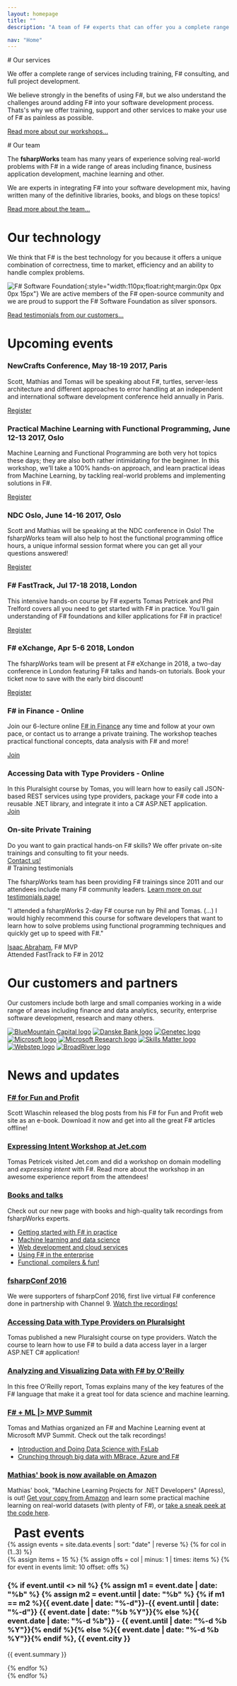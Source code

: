 ```yaml
---
layout: homepage
title: ""
description: "A team of F# experts that can offer you a complete range of services including F# training, consulting, and functional-first development."

nav: "Home"
---
```


<div class="row" markdown="1">
<div class="col-md-4" markdown="1">
# Our services

We offer a complete range of services including training, F# consulting, and full project development.

We believe strongly in the benefits of using F#, but we also understand the challenges
around adding F# into your software development process.  Thats's why we offer training, support and other
services to make your use of F# as painless as possible.


[Read more about our workshops...](workshops.html)

</div>
<div class="col-md-4"  markdown="1">
# Our team

The **fsharpWorks** team has many years of experience solving real-world problems with F# in a wide range of areas
including finance, business application development, machine learning and other.

We are experts in integrating F#
into your software development mix, having written many of the definitive libraries, books, and blogs on these topics!

[Read more about the team...](team.html)

</div>
<div class="col-md-4"  markdown="1">

# Our technology


We think that F# is the best technology for you because it offers a unique combination of
correctness, time to market, efficiency and an ability to handle complex problems.

![F# Software Foundation](https://fsharpworks.com/images/fsharp_logo.png){:style="width:110px;float:right;margin:0px 0px 0px 15px"}
We are active members of the F# open-source community and we
are proud to support the F# Software Foundation as silver sponsors.

[Read testimonials from our customers...](testimonials.html)

</div>
</div>


<div class="row fw-events" markdown="1">
<div class="col-sm-7 fw-future" markdown="1">

# Upcoming events

### NewCrafts Conference, May 18-19 2017, Paris

<div class="row" markdown="1">
<div class="col-sm-10">

Scott, Mathias and Tomas will be speaking about F#, turtles, server-less architecture
and different approaches to error handling at an independent and international software 
development conference held annually in Paris.

</div>
<div class="col-sm-2">
<a href="http://ncrafts.io/#speaker" class="btn btn-primary" role="button">Register</a>
</div>
</div>

### Practical Machine Learning with Functional Programming, June 12-13 2017, Oslo

<div class="row" markdown="1">
<div class="col-sm-10">

Machine Learning and Functional Programming are both very hot topics these days; they are 
also both rather intimidating for the beginner. In this workshop, we’ll take a 100% hands-on 
approach, and learn practical ideas from Machine Learning, by tackling real-world problems 
and implementing solutions in F#.

</div>
<div class="col-sm-2">
<a href="http://ndcoslo.com/workshop/practical-machine-learning-with-functional-programming/" class="btn btn-primary" role="button">Register</a>
</div>
</div>

### NDC Oslo, June 14-16 2017, Oslo

<div class="row" markdown="1">
<div class="col-sm-10">

Scott and Mathias will be speaking at the NDC conference in Oslo! The fsharpWorks team
will also help to host the functional programming office hours, a unique informal session 
format where you can get all your questions answered!

</div>
<div class="col-sm-2">
<a href="http://ncrafts.io/#speaker" class="btn btn-primary" role="button">Register</a>
</div>
</div>

### F# FastTrack, Jul 17-18 2018, London

<div class="row" markdown="1">
<div class="col-sm-10">

This intensive hands-on course by F# experts Tomas Petricek and Phil Trelford covers
all you need to get started with F# in practice. You'll gain understanding of F# foundations
and killer applications for F# in practice!

</div>
<div class="col-sm-2">
<a href="https://skillsmatter.com/courses/473-tomas-petricek-phil-trelford-fast-track-to-fsharp" class="btn btn-primary" role="button">Register</a>
</div>
</div>

### F# eXchange, Apr 5-6 2018, London

<div class="row" markdown="1">
<div class="col-sm-10">

The fsharpWorks team will be present at F# eXchange in 2018, a two-day conference in 
London featuring F# talks and hands-on tutorials. Book your ticket 
now to save with the early bird discount!

</div>
<div class="col-sm-2">
<a href="https://skillsmatter.com/conferences/9419-f-sharp-exchange-2018" class="btn btn-primary" role="button">Register</a>
</div>
</div>

### F# in Finance - Online

<div class="row" markdown="1">
<div class="col-sm-10" markdown="1">

Join our 6-lecture online [F# in Finance](/workshops/finance.html)
any time and follow at your own pace, or contact us to arrange a private training.
The workshop teaches practical functional concepts, data analysis with F# and more!
</div>

<div class="col-sm-2">
<a href="http://quantshub.com/content/self-paced-f-and-functional-programming-finance-tomas-petricek" class="btn btn-success" role="button">Join</a>
</div>
</div>

### Accessing Data with Type Providers - Online

<div class="row" markdown="1">
<div class="col-sm-10" markdown="1">
In this Pluralsight course by Tomas, you will learn how to easily
call JSON-based REST services using type providers, package your F# code into a
reusable .NET library, and integrate it into a C# ASP.NET application.
</div>

<div class="col-sm-2">
<a href="https://www.pluralsight.com/courses/accessing-data-fsharp-type-providers" class="btn btn-success" role="button">Join</a>
</div>
</div>

### On-site Private Training

<div class="row" markdown="1">
<div class="col-sm-10" markdown="1">
Do you want to gain practical hands-on F# skills? We offer private on-site trainings
and consulting to fit your needs.
</div>

<div class="col-sm-2">
<a href="mailto:info@fsharpworks.com" class="btn btn-success" role="button">Contact us!</a>
</div>
</div>


<div class="fw-testimonials" markdown="1">
# Training testimonials

The fsharpWorks team has been providing F# trainings since 2011 and our attendees
include many F# community leaders. [Learn more on our testimonials page!](testimonials.html)

<p class="fw-quote">
  "I attended a fsharpWorks 2-day F# course run by Phil and Tomas. (...) I would highly
  recommend this course for software developers that want to learn how to solve problems
  using functional programming techniques and quickly get up to speed with F#."
</p>

<p class="fw-quote-author">
  <a href="https://twitter.com/isaac_abraham/">Isaac Abraham</a>, F# MVP<br />
  Attended FastTrack to F# in 2012
</p>

</div>

# Our customers and partners

Our customers include both large and small companies working in a wide range of areas
including finance and data analytics, security, enterprise software development,
research and many others.


<div class="fw-logos fw-logos-hp">
  <a href="https://www.bluemountaincapital.com/"><img src="https://fsharpworks.com/images/partners/bmc.png" alt="BlueMountain Capital logo" /></a>
  <a href="http://www.danskebank.dk/"><img src="https://fsharpworks.com/images/partners/db.png" alt="Danske Bank logo" /></a>
  <a href="http://www.genetec.com/"><img src="https://fsharpworks.com/images/partners/genetec.png" alt="Genetec logo" /></a>
  <a href="http://www.microsoft.com/"><img src="https://fsharpworks.com/images/partners/msft.png" alt="Microsoft logo" /></a>
  <a href="http://research.microsoft.com/"><img src="https://fsharpworks.com/images/partners/msr.png" alt="Microsoft Research logo" /></a>
  <a href="http://www.skillsmatter.com/"><img src="https://fsharpworks.com/images/partners/skillsmatter.png" alt="Skills Matter logo" /></a>
  <a href="http://www.webstep.no/"><img src="https://fsharpworks.com/images/partners/webstep.png" alt="Webstep logo"/></a>
  <a href="http://broadrivercap.com/"><img src="https://fsharpworks.com/images/partners/broadriver.png" alt="BroadRiver logo"/></a>
</div>

</div> <!-- END # Col -->
<div class="col-sm-1"></div>
<div class="col-sm-4 fw-past" markdown="1">

# News and updates

### [F# for Fun and Profit](https://www.gitbook.com/book/swlaschin/fsharpforfunandprofit/details)

Scott Wlaschin released the blog posts from his F# for Fun and Profit web site
as an e-book. Download it now and get into all the great F# articles offline!

### [Expressing Intent Workshop at Jet.com](https://tech.jet.com/blog/2016/07-13-workshop-recap-expressing-intent-f-tomas-petricek/)
            
Tomas Petricek visited Jet.com and did a workshop on domain modelling and 
*expressing intent* with F#. Read more about the workshop in an awesome
experience report from the attendees!
            
### [Books and talks](materials.html)

Check out our new page with books and high-quality talk recordings from fsharpWorks experts.

* [Getting started with F# in practice](materials.html#getting-started)
* [Machine learning and data science](materials.html#mlds)
* [Web development and cloud services](materials.html#web)
* [Using F# in the enterprise](materials.html#enterprise)
* [Functional, compilers & fun!](materials.html#fun)
              
              
### [fsharpConf 2016](http://fsharpconf.com/)

We were supporters of fsharpConf 2016, first live virtual F# conference
done in partnership with Channel 9. [Watch the recordings!](https://channel9.msdn.com/events/FSharp-Events/fsharpConf-2016)

### [Accessing Data with Type Providers  on Pluralsight](https://www.pluralsight.com/courses/accessing-data-fsharp-type-providers)

Tomas published a new Pluralsight course on type providers. Watch the course to learn how to use F# to build a data access
layer in a larger ASP.NET C# application!

### [Analyzing and Visualizing Data with F# by O'Reilly](http://www.oreilly.com/programming/free/analyzing-visualizing-data-f-sharp.csp)

In this free O'Reilly report, Tomas explains many of the key features of the F# language that make it a great tool for data science and machine learning.

### [F# + ML |> MVP Summit](https://channel9.msdn.com/Events/FSharp-Events/fsharp-ML-MVP-Summit-2015)

Tomas and Mathias organized an F# and Machine Learning event at Microsoft MVP Summit. Check out the talk recordings!

* [Introduction and Doing Data Science with FsLab](https://channel9.msdn.com/Events/FSharp-Events/fsharp-ML-MVP-Summit-2015/WelcomeIntroduction-and-Doing-Data-Science-with-FsLab)
* [Crunching through big data with MBrace, Azure and F#](https://channel9.msdn.com/Events/FSharp-Events/fsharp-ML-MVP-Summit-2015/Crunching-through-big-data-with-MBrace-Azure-and-F)

### [Mathias' book is now available on Amazon](http://www.amazon.com/Machine-Learning-Projects-NET-Developers/dp/1430267674)

Mathias' book, "Machine Learning Projects for .NET Developers" (Apress), is out!
[Get your copy from Amazon](http://www.amazon.com/Machine-Learning-Projects-NET-Developers/dp/1430267674)
and learn some practical machine learning on real-world datasets (with plenty of F#), or
[take a sneak peek at the code here](http://bit.ly/ml-projects).

</div> <!-- END # Col -->
</div> <!-- END # Row -->

<div class="row fw-events">
  <h1 style="margin:20px 0px 0px 15px">Past events</h1>  
  {% assign events = site.data.events | sort: "date" | reverse %}
  {% for col in (1..3) %}
    <div class="col-sm-4">
    {% assign items = 15 %}
    {% assign offs = col | minus: 1 | times: items %}
    {% for event in events limit: 10 offset: offs %}  
      <h3>
      {% if event.until <> nil %}
        {% assign m1 = event.date | date: "%b" %}
        {% assign m2 = event.until | date: "%b" %}
        {% if m1 == m2 %}{{ event.date | date: "%-d"}}-{{ event.until | date: "%-d"}} {{ event.date | date: "%b %Y"}}{% 
           else %}{{ event.date | date: "%-d %b"}} - {{ event.until | date: "%-d %b %Y"}}{% endif %}{% 
        else 
      %}{{ event.date | date: "%-d %b %Y"}}{% endif %}, {{ event.city }}
      </h3>
      <p>
        {{ event.summary }}
      </p>
    {% endfor %}
    </div>
  {% endfor %}
</div>
